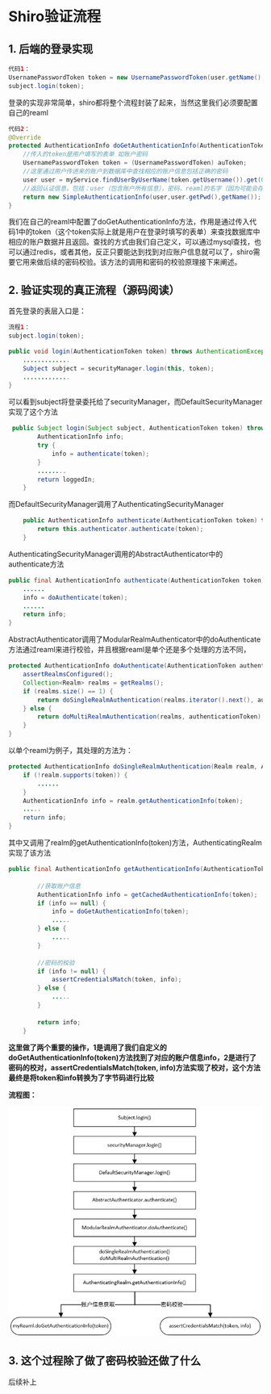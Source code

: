# Shiro验证流程

## 1. 后端的登录实现

```java
代码1：
UsernamePasswordToken token = new UsernamePasswordToken(user.getName(),pwd);
subject.login(token);
```

登录的实现非常简单，shiro都将整个流程封装了起来，当然这里我们必须要配置自己的reaml

```java
代码2：
@Override
protected AuthenticationInfo doGetAuthenticationInfo(AuthenticationToken auToken) throws AuthenticationException {
    //传入的token是用户填写的表单 如账户密码
    UsernamePasswordToken token = (UsernamePasswordToken) auToken;
    //这里通过用户传进来的账户到数据库中查找相应的账户信息包括正确的密码
    user user = myService.findUserByUserName(token.getUsername()).get(0);
    //返回认证信息，包括：user（包含账户所有信息），密码，reaml的名字（因为可能会存在多个reaml）
    return new SimpleAuthenticationInfo(user,user.getPwd(),getName());
}
```

我们在自己的reaml中配置了doGetAuthenticationInfo方法，作用是通过传入代码1中的token（这个token实际上就是用户在登录时填写的表单）来查找数据库中相应的账户数据并且返回。查找的方式由我们自己定义，可以通过mysql查找，也可以通过redis，或者其他，反正只要能达到找到对应账户信息就可以了，shiro需要它用来做后续的密码校验。该方法的调用和密码的校验原理接下来阐述。

## 2. 验证实现的真正流程（源码阅读）

首先登录的表层入口是：

```java
流程1：
subject.login(token);
```

```java
public void login(AuthenticationToken token) throws AuthenticationException {
    .............
    Subject subject = securityManager.login(this, token);
    .............
}
```

可以看到subject将登录委托给了securityManager，而DefaultSecurityManager实现了这个方法

```java
 public Subject login(Subject subject, AuthenticationToken token) throws AuthenticationException {
        AuthenticationInfo info;
        try {
            info = authenticate(token);
        }
		........
        return loggedIn;
    }
```

而DefaultSecurityManager调用了AuthenticatingSecurityManager

```java
    public AuthenticationInfo authenticate(AuthenticationToken token) throws AuthenticationException {
        return this.authenticator.authenticate(token);
    }
```

AuthenticatingSecurityManager调用的AbstractAuthenticator中的authenticate方法

```java
public final AuthenticationInfo authenticate(AuthenticationToken token) {
    ......
	info = doAuthenticate(token);
	......
    return info;
}
```

AbstractAuthenticator调用了ModularRealmAuthenticator中的doAuthenticate方法通过reaml来进行校验，并且根据reaml是单个还是多个处理的方法不同，

```java
protected AuthenticationInfo doAuthenticate(AuthenticationToken authenticationToken) throws AuthenticationException {
    assertRealmsConfigured();
    Collection<Realm> realms = getRealms();
    if (realms.size() == 1) {
        return doSingleRealmAuthentication(realms.iterator().next(), authenticationToken);
    } else {
        return doMultiRealmAuthentication(realms, authenticationToken);
    }
}
```

以单个reaml为例子，其处理的方法为：

```java
protected AuthenticationInfo doSingleRealmAuthentication(Realm realm, AuthenticationToken token) {
    if (!realm.supports(token)) {
    	......
    }
    AuthenticationInfo info = realm.getAuthenticationInfo(token);
    .....
    return info;
}
```

其中又调用了realm的getAuthenticationInfo(token)方法，AuthenticatingRealm实现了该方法

```java
public final AuthenticationInfo getAuthenticationInfo(AuthenticationToken token) throws AuthenticationException {
    
    	//获取账户信息
        AuthenticationInfo info = getCachedAuthenticationInfo(token);
        if (info == null) {
            info = doGetAuthenticationInfo(token);
            .....
        } else {
            .....
        }

    	//密码的校验
        if (info != null) {
            assertCredentialsMatch(token, info);
        } else {
            .....
        }

        return info;
    }
```

**这里做了两个重要的操作，1是调用了我们自定义的doGetAuthenticationInfo(token)方法找到了对应的账户信息info，2是进行了密码的校对，assertCredentialsMatch(token, info)方法实现了校对，这个方法最终是将token和info转换为了字节码进行比较**

**流程图：**

![image-20210504161710290](Shiro%E9%AA%8C%E8%AF%81%E6%B5%81%E7%A8%8B.assets/image-20210504161710290.png)

## 3. 这个过程除了做了密码校验还做了什么

后续补上